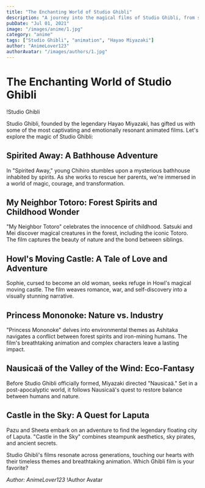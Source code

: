 ```yaml
---
title: "The Enchanting World of Studio Ghibli"
description: "A journey into the magical films of Studio Ghibli, from spirited forests to flying castles."
pubDate: "Jul 01, 2021"
image: "/images/anime/1.jpg"
category: "anime"
tags: ["Studio Ghibli", "animation", "Hayao Miyazaki"]
author: "AnimeLover123"
authorAvatar: "/images/authors/1.jpg"
---
```


# The Enchanting World of Studio Ghibli

!Studio Ghibli

Studio Ghibli, founded by the legendary Hayao Miyazaki, has gifted us with some of the most captivating and emotionally resonant animated films. Let's explore the magic of Studio Ghibli:

## Spirited Away: A Bathhouse Adventure

In "Spirited Away," young Chihiro stumbles upon a mysterious bathhouse inhabited by spirits. As she works to rescue her parents, we're immersed in a world of magic, courage, and transformation.

## My Neighbor Totoro: Forest Spirits and Childhood Wonder

"My Neighbor Totoro" celebrates the innocence of childhood. Satsuki and Mei discover magical creatures in the forest, including the iconic Totoro. The film captures the beauty of nature and the bond between siblings.

## Howl's Moving Castle: A Tale of Love and Adventure

Sophie, cursed to become an old woman, seeks refuge in Howl's magical moving castle. The film weaves romance, war, and self-discovery into a visually stunning narrative.

## Princess Mononoke: Nature vs. Industry

"Princess Mononoke" delves into environmental themes as Ashitaka navigates a conflict between forest spirits and iron-mining humans. The film's breathtaking animation and complex characters leave a lasting impact.

## Nausicaä of the Valley of the Wind: Eco-Fantasy

Before Studio Ghibli officially formed, Miyazaki directed "Nausicaä." Set in a post-apocalyptic world, it follows Nausicaä's quest to restore balance between humans and nature.

## Castle in the Sky: A Quest for Laputa

Pazu and Sheeta embark on an adventure to find the legendary floating city of Laputa. "Castle in the Sky" combines steampunk aesthetics, sky pirates, and ancient secrets.

Studio Ghibli's films resonate across generations, touching our hearts with their timeless themes and breathtaking animation. Which Ghibli film is your favorite?

*Author: AnimeLover123*
!Author Avatar
